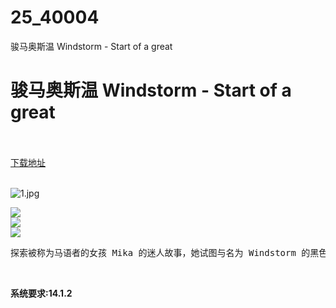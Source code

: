 # 25_40004
骏马奥斯温 Windstorm - Start of a great
# 骏马奥斯温 Windstorm - Start of a great
 <br/></br>
[下载地址](https://www.switch520.cc/article/40004 "下载地址")
<br/></br>

<p><img title="1.jpg" src="https://www.switch520.cc/muke_img/2022_08_16_3439b31e596c2.jpg" alt="1.jpg"></p>
<p><img src="https://cdn.cloudflare.steamstatic.com/steam/apps/649810/ss_1c8e06a484e460b22f7b0ca5632e6d8586db6f93.600x338.jpg?t=1652091261"><br>
<img src="https://cdn.cloudflare.steamstatic.com/steam/apps/649810/ss_3c67929ffe9607a324016bcaf8168213cc1890a6.600x338.jpg?t=1652091261"><br>
<img src="https://cdn.cloudflare.steamstatic.com/steam/apps/649810/ss_eb7cf407b2099eaea0b95141e51aaa842be0912d.600x338.jpg?t=1652091261"></p>
<pre id="tw-target-text" class="tw-data-text tw-text-large tw-ta" dir="ltr" data-placeholder="翻译"><span class="Y2IQFc" lang="zh-CN">探索被称为马语者的女孩 Mika 的迷人故事，她试图与名为 Windstorm 的黑色种马交朋友。</span></pre>
<p>&nbsp;</p>
<p><strong>系统要求:14.1.2</strong></p>



